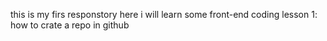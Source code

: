 this is my firs responstory
here i will learn some front-end coding
lesson 1:
how to crate a repo in github
